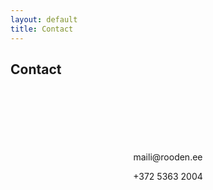 ```yaml
---
layout: default
title: Contact
---
```


Contact
-------
<br>
<br>
<br>
<br>
<br>
<br>
<center>maili@rooden.ee

+372 5363 2004
</center>

